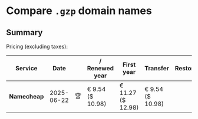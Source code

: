 # Compare `.gzp` domain names

## Summary

Pricing (excluding taxes):

| Service | Date |  | / Renewed year | First year | Transfer | Restoration |
|--|--|--|--|--|--|--|
| **Namecheap** | 2025-06-22 | 🏆 | € 9.54<br>($ 10.98) | € 11.27<br>($ 12.98) | € 9.54<br>($ 10.98) |  |
